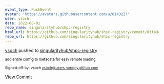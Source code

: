 ```yaml
---
event_type: PushEvent
avatar: "https://avatars.githubusercontent.com/u/814322?"
user: vsoch
date: 2022-08-01
repo_name: singularityhub/shpc-registry
html_url: https://github.com/singularityhub/shpc-registry/commit/03fa3c6dd9c5af44e7e67ae49df1001d1e6ea4d5
repo_url: https://github.com/singularityhub/shpc-registry
---
```


<a href='https://github.com/vsoch' target='_blank'>vsoch</a> pushed to <a href='https://github.com/singularityhub/shpc-registry' target='_blank'>singularityhub/shpc-registry</a>

<small>add entire config to metadata for easy remote loading

Signed-off-by: vsoch <vsoch@users.noreply.github.com></small>

<a href='https://github.com/singularityhub/shpc-registry/commit/03fa3c6dd9c5af44e7e67ae49df1001d1e6ea4d5' target='_blank'>View Commit</a>